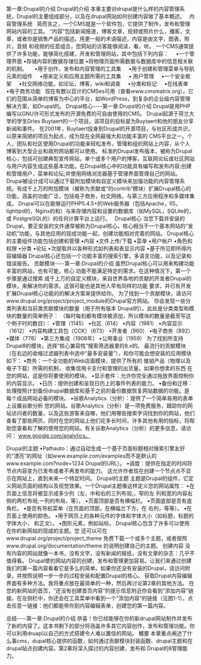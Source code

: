 第一章:Drupal的介绍
Drupal的介绍
本章主要对drupal是什么样的内容管理系统，Drupal的主要组成部分，以及在drupal网站如何创建内容做了基本概述。
 
内容管理系统
 
简而言之，一个CMS就是一个软件包，它提供了制作，发布和管理网站内容的工具。 “内容”包括新闻报道，博客文章，视频或照片什么，播客，文章，或者你是销售产品的描述。用更一般的术语描述，内容是由文字，图表，照片，音频 和视频的任意组合，您网站的访客能够阅读，看，听。
一个CMS通常提供了许多功能，能够简化搭建，开发和管理网站，其中包括下列内容：
    •一个管理界面
•存储内容的数据存储位置
•将物理页面所需数据与数据库中的信息相关联的机制。
    •用于创作，发布和内容管理的工具集
    •用于创建和管理菜单与导航元素的组件
    •用来定义和应用主题所需的工具集
    • 用户管理
    •一个安全框架
    •社交网络功能，如论坛，博客，wiki和调查
    •分类和标记
    •在线表单
    •电子商务功能
 
现在有数以百计的CMSes可用（查看www.cmsmatrix.org）。它们的范围从简单的博客为中心的平台，如WordPress，到复杂的企业级内容管理解决方案，如Drupal的。
Drupal核心----第一章:Drupal的介绍
Drupal是用PHP编写以GNU许可形式发布的开源免费的可自由使用的CMS。 Drupal起源于荷兰大学的学生Dries Buytaert的一个项目。该项目的目标是为Buytaert和他的朋友分享新闻和事件。 在2001年，Buytaert投身到Drupal的开源项目，与社区形成共识，以原来简陋的项目为起点，成为现在全网最强大和功能丰富的 CMS平台之一。个人，团队和社区使用Drupal的功能来轻松发布，管理和组织网站上内容，从个人博客到大型企业和政府网站都可以使用。
标准的Drupal发布版本，被称为Drupal核心，包括可创建典型宣传网站，单个或多个用户的博客，互联网论坛或社区网站与用户内容生成这些基本功能。在Drupal核心中的功能具有编写和发布内容;创建和管理用户，菜单和论坛;并使用网络浏览器基于管理界面管理自己的网站。
Drupal被设计成可以通过下载附加模块和自定义模块来加强功能的内容管理系统。有成千上万的附加模块（被称为贡献或“的contrib”模块）扩展Drupal核心的功能，涵盖的功能广泛，包括电子商务，社交网络，与第三方应用程序和多媒体集成。
Drupal可以在能够运行PHP5.4.5+的Web服务器（包括Apache，IIS，lighttpd的，Nginx的和）与来存储内容和设置的数据库（如MySQL，SQLite的，或
PostgreSQL的）的任何计算平台上运行。
 
Drupal核心
当您下载并安装的Drupal，要正安装的文件通常被称为Drupal核心。核心相当于一个基本网站的“发动机”功能，与其他应用的现成功能一起，创建功能相对完善的网站。 Drupal核心的主要组件功能包括创建和管理
•内容
•文件上传/下载
•菜单
•用户帐户
•角色和权限
•分类
•论坛
•次提取并以各种形式如列表和表显示内容
•基于所见即所得内容编辑器
Drupal核心还包括一个功能丰富的搜索引擎，多语言功能，以及记录和错误报告。
贡献模块----第一章:Drupal的介绍
虽然Drupal核心可以用来构建功能丰富的网站，也有可能，核心
功能不能满足特定的需求。在这种情况下，第一个步骤是通过搜索
成千上万的自定义模块，来自世界各地的贡献的开发者Drupal的
模块，来解决你的需求。这很可能也是其他人早有同样的功能
要求，并已有开发扩展Drupal核心功能的的解决方案来提供给你。
为了找到一个贡献模块，请访问www.drupal.org/project/project_module的Drupal官方网站。
你会发现一些分类列表和当前类贡献模块的数量（用于所有版本
Drupal的）。此处是分类类型和模块的数量的简单例子：
（每时每刻都有模块被添加，所以模块的数量是截至写这个例子时的数目）：
•管理（1145）
•社区（614）
•内容（1981）
•内容显示（1612）
•内容构建工具包（CCK）（673）
•开发者（960）
•电子商务（892）
•媒体（778）
•第三方集成（1908年）
•公用事业（1959）
为了找到所支持Drupal8的模块，选择“核心兼容性”搜索筛选器里的8.x的。
最流行的贡献模块（在右边的收缩过滤器列表中选中“最多安装量”），和你可能会想安装的应用模块如下：
•商务：一个全功能的Web店面模块，提供了所有的
推销产品（物理以及电子下载）所需的机制，
收集信用卡支付和管理的出货量。如果你想卖的东西
在您的网站，这是你将要使用的模块。
•显示套件：允许你完全通过拖放界面控制你的内容显示。
•日历：提供创建和呈现日历上的事件列表的能力。
•备份和迁移：处理按照计划备份drupal数据库和基于之前的备份数据恢复网站数据的功能。是每个成品网站必备的模块。
•谷歌Analytics（分析）：提供了一个简单易用的表单上设置谷歌分析
您的网站。谷歌Analytics（分析）是一项免费服务，跟踪你的网站访问者的数量，以及这些游客来自哪，他们用哪些搜索字词找到你的网站，他们查看了那些网页，同时在您的网站上他们花多长时间，许多其他有用的指标，将帮助您查看和了解的使用您的网站。有关谷歌Analytics（分析）的更多信息，请访问：
www.google.com/analytics。

Drupal的主题
•Pathauto：通过自动生成一个基于页面标题相对搜索引擎友好的“漂亮”的网址（如www.example.com/examples而不是默认的www.example.com?node=1234 Drupal的URL）。
•调度：提供在指定的时间将节点内容变为已发布或者不再发布的能力。
这允许作者现在创建一个节点点不显示在网站上，直到未来一个特定时间。
Drupal的主题
主题是Drupal的组件，它定义网站页面的结构以及视觉效果。一个Drupal主题像这样定义您的网站属性：
•在页面上信息将被显示成多少列（左，中和右的三列布局;，窄的左
列和宽的内容右侧的两栏布局;一列的布局，等）。
•页面顶部是否有横幅栏。
•页面底部是否有底角栏。
•是否有导航菜单（在页面的顶部，在横幅兰下方，在
右列，等等）。
•在页面上使用的颜色。
•用于网页上的各种元件的字体和字体大小（如标题，标题的字体大小，
和正文）。
•图形元素，例如站标。
Drupal核心包含了许多可以使用在你的新网站的现成的主题。您
还可以可在www.drupal.org/project/project_theme
免费下载一个或多个主题，或者按照www.drupal.org/documentation/theme
的说明创建自己的主题。
创建内容
没有内容的网站就像一本书，没有文字，没有新闻的报纸，没有文章的杂志：几乎不值得看。 Drupal使的网站内容的创建，发布和管理更加容易。让我们来通过创建我们的第一篇内容看看它是多么的简单。如果你还没有安装的Drupal，请访问附录，并按照说明一步一步的过程安装和配置Drupal的核心。
获取Drupal内容编辑界面有多种方法。我将重点放在最简单的一种，然后再讨论第2章的其他方法。
在您的新网站的首页，“还没有创建首页内容”的提示信息附近你会看到“添加内容”链接。在左侧栏中，你还会在工具菜单中看到一个“添加内容“的链接（见图1-1）。点击任意一链接：他们都能带你到内容编辑表单，创建您的第一篇内容。



总结----第一章:Drupal的介绍
恭喜！你已经能够在你的新drupal网站制作并发布了新的内容了。这本书剩下的部分将涵盖许多其它内容创作，发布和管理功能。你可以利用druapl以自己的方式搭建令人难以置信的网站。
概要
本章重点阐述了什么事cms，dupal核心提供的函数，如何通过贡献模块封装函数、drupal主题和在drupal站点创建内容。第2章将深入探讨的内容创建，发布和
Drupal的8管理能力。
